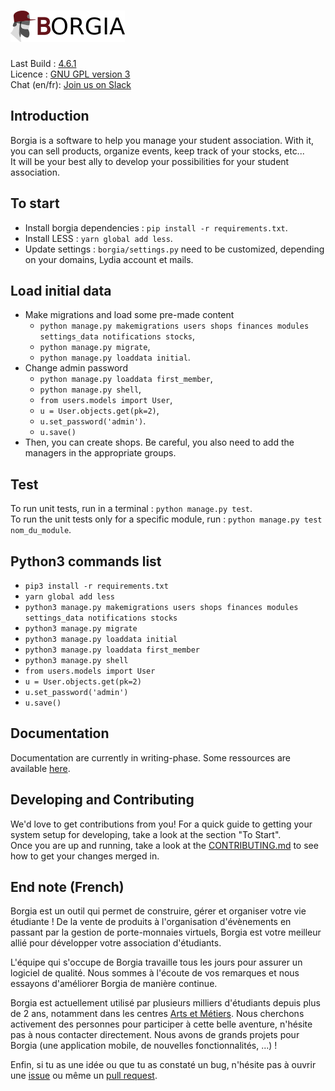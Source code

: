 ![Borgia](./static/static_dirs/img/borgia-logo-light.png "Borgia")
==================================================================

Last Build : [4.6.1](https://github.com/borgia-app/Borgia/releases/tag/4.6.1)  
Licence : [GNU GPL version 3](./license.txt)  
Chat (en/fr): [Join us on Slack](https://borgia-app.slack.com)

Introduction
------------

Borgia is a software to help you manage your student association. With it, you
can sell products, organize events, keep track of your stocks, etc...  
It will be your best ally to develop your possibilities for your student association.

To start
--------

* Install borgia dependencies : `pip install -r requirements.txt`.
* Install LESS : `yarn global add less`.
* Update settings : `borgia/settings.py` need to be customized, depending on
your domains, Lydia account et mails.

Load initial data
-----------------

* Make migrations and load some pre-made content
  + `python manage.py makemigrations users shops finances modules settings_data notifications stocks`,
  + `python manage.py migrate`,
  + `python manage.py loaddata initial`.
* Change admin password
  + `python manage.py loaddata first_member`,
  + `python manage.py shell`,
  + `from users.models import User`,
  + `u = User.objects.get(pk=2)`,
  + `u.set_password('admin')`.
  + `u.save()`
* Then, you can create shops. Be careful, you also need to add the managers
in the appropriate groups.

Test
----

To run unit tests, run in a terminal : `python manage.py test`.  
To run the unit tests only for a specific module, run : `python manage.py test nom_du_module`.

Python3 commands list
---------------------
  + `pip3 install -r requirements.txt`
  + `yarn global add less`
  + `python3 manage.py makemigrations users shops finances modules settings_data notifications stocks`
  + `python3 manage.py migrate`
  + `python3 manage.py loaddata initial`
  + `python3 manage.py loaddata first_member`
  + `python3 manage.py shell`
  + `from users.models import User`
  + `u = User.objects.get(pk=2)`
  + `u.set_password('admin')`
  + `u.save()`

Documentation
-------------

Documentation are currently in writing-phase. Some ressources are available
[here](https://github.com/borgia-app/Borgia-docs).

Developing and Contributing
---------------------------

We'd love to get contributions from you! For a quick guide to getting your
system setup for developing, take a look at the section "To Start".  
Once you are up and running, take a look at the
[CONTRIBUTING.md](https://github.com/borgia-app/Borgia/CONTRIBUTING.md) to see
how to get your changes merged in.

End note (French)
--------------------

Borgia est un outil qui permet de construire, gérer et organiser votre vie
étudiante ! De la vente de produits à l'organisation d'évènements en passant
par la gestion de porte-monnaies virtuels, Borgia est votre meilleur allié pour
développer votre association d'étudiants.

L'équipe qui s'occupe de Borgia travaille tous les jours pour assurer un
logiciel de qualité. Nous sommes à l'écoute de vos remarques et nous essayons
d'améliorer Borgia de manière continue.

Borgia est actuellement utilisé par plusieurs milliers d'étudiants depuis plus
de 2 ans, notamment dans les centres [Arts et Métiers](https://artsetmetiers.fr/).
Nous cherchons activement des personnes pour participer à cette belle aventure,
n'hésite pas à nous contacter directement. Nous avons de grands projets pour Borgia
(une application mobile, de nouvelles fonctionnalités, ...) !

Enfin, si tu as une idée ou que tu as constaté un bug, n'hésite pas à ouvrir
une [issue](https://github.com/borgia-app/Borgia/issues) ou même un
[pull request](https://github.com/borgia-app/Borgia/pulls).
